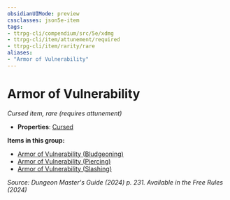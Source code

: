 ```yaml
---
obsidianUIMode: preview
cssclasses: json5e-item
tags:
- ttrpg-cli/compendium/src/5e/xdmg
- ttrpg-cli/item/attunement/required
- ttrpg-cli/item/rarity/rare
aliases: 
- "Armor of Vulnerability"
---
```

# Armor of Vulnerability
*Cursed item, rare (requires attunement)*  


- **Properties**: [Cursed](3-Mechanics/CLI/rules/item-properties.md#Cursed%20Items)

**Items in this group:**

- [Armor of Vulnerability (Bludgeoning)](3-Mechanics/CLI/items/armor-of-vulnerability-bludgeoning-xdmg.md)
- [Armor of Vulnerability (Piercing)](3-Mechanics/CLI/items/armor-of-vulnerability-piercing-xdmg.md)
- [Armor of Vulnerability (Slashing)](3-Mechanics/CLI/items/armor-of-vulnerability-slashing-xdmg.md)

*Source: Dungeon Master's Guide (2024) p. 231. Available in the Free Rules (2024)*